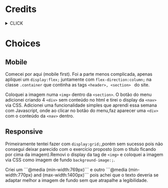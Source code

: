 # Credits
<details><summary>CLICK</summary>
  <p>
<br />
<p align="center">
  <a href="http://www.freepik.com">
    <img src="https://trello-attachments.s3.amazonaws.com/590fa896d2d25e50583de620/874x512/2bc76fc9373587c9d5ca571d19530719/4435_1.png" alt="Logo" width="250" height="150">
  </a>

  <h3 align="center">Amazing Graph</h3>

  <p align="center">
    Landing page to create amazing graphics
       <br />
    <br />
    <a href="https://github.com/Lorenalgm/AmazingGraph">Challenge</a>
    ·
    <a href="https://www.linkedin.com/in/lorenagmontes/">Contact</a>
  </p>
</p>



# Welcome :)
<a href="https://devchallenge.now.sh/"> DevChallenge</a> allow you to improve your skills!

# Challenge
Your challenge is to build a landing page about a website that create graphics.<br><br>
Seu desafio é criar uma página sobre um site de criação de gráficos.

<img src="https://trello-attachments.s3.amazonaws.com/590fa7f5a8ab015d0cf88052/590fa896d2d25e50583de620/cb82a7069f698bde3bafb4ea20316951/mockuper_(1)_(1).png" width="380" height="380">

# Techs: 
HTML<br>
CSS

# Getting start:
1 - Use this template or download this repository with the starter code<br>
2 - Read the instructions in readme.md<br>
3 - Start coding!<br>
4 - Share your results with the community :)<br>
<br>
1 - Use esse template ou baixe esse repositório com o código inicial<br>
2 - Leia as instruções no readme.md<br>
3 - Comece a codar!<br>
4 - Compartilhe seu resultado com a comunidade :)<br>


# Requirements:
- Your page should get it looking as close to the design as possible<br>
- Your page should be responsive<br>
<br>

- Sua página deve se parecer o mais próximo possível do design<br>
- Sua página deve ser responsiva<br>


<img src="https://trello-attachments.s3.amazonaws.com/590fa7f5a8ab015d0cf88052/590fa896d2d25e50583de620/255f1d04baf02f7e818c6e4ec36ddddf/desktop.png" width="380" height="380">


Feel free to use any workflow you are comfortable with :)

# Colors:
Orange: #D2872C<br>
Gray: #766F68

# Design:
Design available in `./design` path<br>
Images available in `./assets` path<br>
<br>
Modelo disponível na pasta `./design`<br>
Imagens disponíveis na pasta `./assets`<br>

# Font family:
- Roboto

# Share!
Initialize your project with this template in your github as a public repository<br>
Capture a screenshot, gif or video and share your result in Linkedin<br>
Send me a feedback in  <a href="https://www.linkedin.com/in/lorenagmontes/">Linkedin</a>!<br>

Designed and created by  <a href="https://github.com/Lorenalgm">Lorena</a> :)

</p>
</details>

# Choices
## Mobile
Comecei por aqui (mobile first). Foi a parte menos complicada, apenas apliquei um ```display:flex;``` juntamente com ```flex-direction:column;``` na classe ```.container``` que continha as tags ```<header>, <section> ``` do site. <p>Coloquei a imagem numa ```<img>``` dentro da ```<section>```. O botão do menu adicionei criando 4 ```<div>``` sem conteúdo no html e tirei o display da ```<nav>``` via CSS. Adicionei uma funcionalidade simples que aprendi essa semana com Javascript, onde ao clicar no botão do menu,faz aparecer uma ```<div>``` com o conteúdo da ```<nav>``` dentro.

## Responsive
Primeiramente tentei fazer com ```display:grid;```,porém sem sucesso pois não consegui deixar parecido com o exercício proposto (com o título ficando por cima da imagem).Removi o display da tag de ```<img>``` e coloquei a imagem via CSS como imagem de fundo ```background-image:;```.
<p>Criei um ```@media (min-width:769px)``` e outro ```@media (min-width:770px) and (max-width:1400px)``` pois achei que o texto deveria se adaptar melhor a imagem de fundo sem que atrapalhe a legibilidade.
